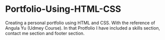 # Portfolio-Using-HTML-CSS

Creating a personal portfolio using HTML and CSS.  With the reference of Angula Yu (Udmey Course). 
In that Protfolio I have included a skills section, contact me section and footer section. 
